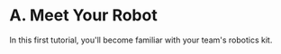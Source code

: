 # A. Meet Your Robot

In this first tutorial, you'll become familiar with your team's robotics kit.

  


